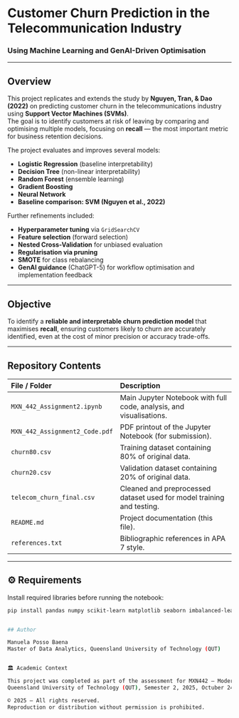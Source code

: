 # Customer Churn Prediction in the Telecommunication Industry  
### Using Machine Learning and GenAI-Driven Optimisation

---

##  Overview  
This project replicates and extends the study by **Nguyen, Tran, & Dao (2022)** on predicting customer churn in the telecommunications industry using **Support Vector Machines (SVMs)**.  
The goal is to identify customers at risk of leaving by comparing and optimising multiple models, focusing on **recall** — the most important metric for business retention decisions.

The project evaluates and improves several models:
- **Logistic Regression** (baseline interpretability)
- **Decision Tree** (non-linear interpretability)
- **Random Forest** (ensemble learning)
- **Gradient Boosting**
- **Neural Network**
- **Baseline comparison: SVM (Nguyen et al., 2022)**

Further refinements included:
- **Hyperparameter tuning** via `GridSearchCV`  
- **Feature selection** (forward selection)  
- **Nested Cross-Validation** for unbiased evaluation  
- **Regularisation via pruning**  
- **SMOTE** for class rebalancing  
- **GenAI guidance** (ChatGPT-5) for workflow optimisation and implementation feedback  

---

##  Objective  
To identify a **reliable and interpretable churn prediction model** that maximises **recall**, ensuring customers likely to churn are accurately identified, even at the cost of minor precision or accuracy trade-offs.

---

##  Repository Contents  

| File / Folder | Description |
|:--|:--|
| `MXN_442_Assignment2.ipynb` | Main Jupyter Notebook with full code, analysis, and visualisations. |
| `MXN_442_Assignment2_Code.pdf` | PDF printout of the Jupyter Notebook (for submission). |
| `churn80.csv` | Training dataset containing 80% of original data. |
| `churn20.csv` | Validation dataset containing 20% of original data. |
| `telecom_churn_final.csv` | Cleaned and preprocessed dataset used for model training and testing. |
| `README.md` | Project documentation (this file). |
| `references.txt` | Bibliographic references in APA 7 style. |

---

## ⚙️ Requirements  

Install required libraries before running the notebook:

```bash
pip install pandas numpy scikit-learn matplotlib seaborn imbalanced-learn ISLP


## Author

Manuela Posso Baena
Master of Data Analytics, Queensland University of Technology (QUT)


🏛️ Academic Context

This project was completed as part of the assessment for MXN442 — Modern Statistical Computing Techniques
Queensland University of Technology (QUT), Semester 2, 2025, Octuber 24th 2025

© 2025 — All rights reserved.
Reproduction or distribution without permission is prohibited.


